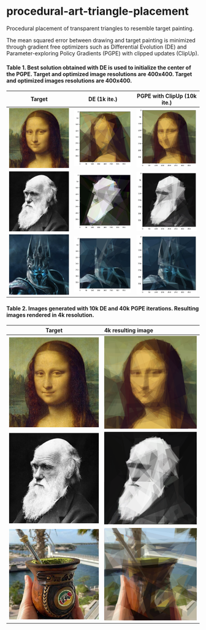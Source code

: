 # procedural-art-triangle-placement
Procedural placement of transparent triangles to resemble target painting.

The mean squared error between drawing and target painting is minimized through gradient free optimizers such as Differential Evolution (DE) and Parameter-exploring Policy Gradients (PGPE) with clipped updates (ClipUp).
 


#### Table 1. Best solution obtained with DE is used to initialize the center of the PGPE. Target and optimized image resolutions are 400x400. Target and optimized images resolutions are 400x400. 
Target |                      DE (1k ite.)                       |              PGPE with ClipUp (10k ite.)               
:----:|:-------------------------------------------------------:|:-------------------------------------------------------------:
<img src="targets/mona.jpg" width="250" /> |   <img src="results/final/mona_de.png" width="250" />   |     <img src="results/final/mona_pgpe.png" width="250" />     |
<img src="targets/darwin.jpg" width="250" /> |  <img src="results/final/darwin_de.png" width="250" />  |    <img src="results/final/darwin_pgpe.png" width="250" />    |
<img src="targets/lk.jpg" width="250" /> | <img src="results/final/lk_diff_evo.png" width="250" /> |      <img src="results/final/lk_pgpe.png" width="250" />      |

#### Table 2. Images generated with 10k DE and 40k PGPE iterations. Resulting images rendered in 4k resolution.
Target |                              4k resulting image                                             
:----:|:------------------------------------------------------------
<img src="targets/mona.jpg" width="375" /> |     <img src="results/final/pgpe_mona_40000.png" width="375"/>      
<img src="targets/darwin.jpg" width="375" /> |     <img src="results/final/pgpe_darwin_40000.png" width="375"/>
<img src="targets/cuia.jpg" width="375" /> |     <img src="results/final/pgpe_cuia_40000.png" width="375"/>



